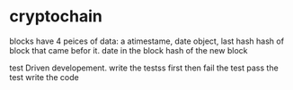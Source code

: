 # cryptochain

blocks have 4 peices of data:
 a atimestame, date object,
 last hash hash of block that came befor it.
 date in the block
 hash of the new block


 test Driven developement.
 write the testss first then 
 fail the test 
 pass the test 
 write the code